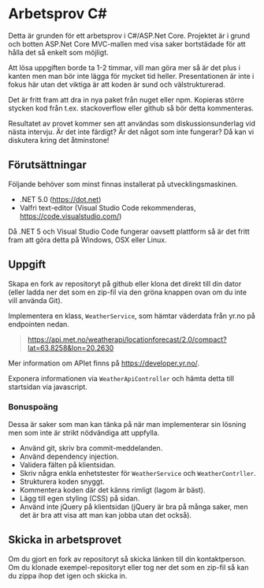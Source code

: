 # Arbetsprov C#

Detta är grunden för ett arbetsprov i C#/ASP.Net Core. Projektet är i grund och
botten ASP.Net Core MVC-mallen med visa saker bortstädade för att hålla det så
enkelt som möjligt.

Att lösa uppgiften borde ta 1-2 timmar, vill man göra mer så är det plus i kanten
men man bör inte lägga för mycket tid heller. Presentationen är inte i fokus här
utan det viktiga är att koden är sund och välstrukturerad.

Det är fritt fram att dra in nya paket från nuget eller npm. Kopieras större
stycken kod från t.ex. stackoverflow eller github så bör detta kommenteras.

Resultatet av provet kommer sen att användas som diskussionsunderlag vid nästa
intervju. Är det inte färdigt? Är det något som inte fungerar? Då kan vi diskutera
kring det åtminstone!

## Förutsättningar

Följande behöver som minst finnas installerat på utvecklingsmaskinen.

* .NET 5.0 (https://dot.net)
* Valfri text-editor (Visual Studio Code rekommenderas, https://code.visualstudio.com/)

Då .NET 5 och Visual Studio Code fungerar oavsett plattform så är det fritt fram
att göra detta på Windows, OSX eller Linux.

## Uppgift

Skapa en fork av repositoryt på github eller klona det direkt till din dator
(eller ladda ner det som en zip-fil via den gröna knappen ovan om du inte vill
använda Git).

Implementera en klass, `WeatherService`, som hämtar väderdata från yr.no på
endpointen nedan.

> https://api.met.no/weatherapi/locationforecast/2.0/compact?lat=63.8258&lon=20.2630

Mer information om APIet finns på https://developer.yr.no/.

Exponera informationen via `WeatherApiController` och hämta detta till startsidan
via javascript.

### Bonuspoäng

Dessa är saker som man kan tänka på när man implementerar sin lösning men som
inte är strikt nödvändiga att uppfylla.

* Använd git, skriv bra commit-meddelanden.
* Använd dependency injection.
* Validera fälten på klientsidan.
* Skriv några enkla enhetstester för `WeatherService` och `WeatherContrller`.
* Strukturera koden snyggt.
* Kommentera koden där det känns rimligt (lagom är bäst).
* Lägg till egen styling (CSS) på sidan.
* Använd inte jQuery på klientsidan (jQuery är bra på många saker, men det är bra
  att visa att man kan jobba utan det också).

## Skicka in arbetsprovet

Om du gjort en fork av repositoryt så skicka länken till din kontaktperson. Om du
klonade exempel-repositoryt eller tog ner det som en zip-fil så kan du zippa ihop
det igen och skicka in.